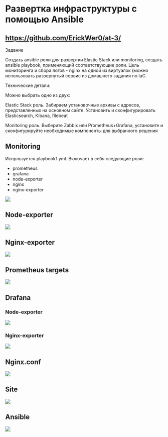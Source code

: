 # Развертка инфраструктуры с помощью Ansible

## https://github.com/ErickWer0/at-3/

Задание

Создать ansible роли для развертки Elastic Stack или monitoring, создать ansible playbook, применяющий соответствующие роли. Цель мониторинга и сбора логов - nginx на одной из виртуалок (можно использовать развернутый сервис из домашнего задания по IaC.



Технические детали:

Можно выбрать одно из двух:

Elastic Stack роль. Забираем установочные архивы с адресов, представленных на основном сайте. Установить и сконфигурировать Elasticsearch, Kibana, filebeat

Monitoring роль. Выберите Zabbix или Prometheus+Grafana, установите и сконфигурируйте необходимые компоненты для выбранного решения

## Monitoring

Испрльзуется playbook1.yml. Включает в себя следующие роли:
* prometheus
* grafana
* node-exporter
* nginx
* nginx-exporter


![](https://i.imgur.com/RKrc3N8.png)

## Node-exporter
![](https://i.imgur.com/MglMbzV.png)

## Nginx-exporter

![](https://i.imgur.com/8p2hNqR.png)

## Prometheus targets

![](https://i.imgur.com/FZLcRbT.png)


## Drafana
### Node-exporter

![](https://i.imgur.com/TZXtXPM.png)

### Nginx-exporter

![](https://i.imgur.com/yL0vlMM.png)


## Nginx.conf

![](https://i.imgur.com/251sCB8.png)

## Site
![](https://i.imgur.com/xlNtEEg.png)

## Ansible
![](https://i.imgur.com/VEoqzZ6.png)
